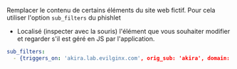 Remplacer le contenu de certains éléments du site web fictif. Pour cela utiliser  l'option `sub_filters` du phishlet 

- Localisé (inspecter avec la souris) l'élément que vous souhaiter modifier et regarder s'il est géré en JS par l'application.

```yaml
sub_filters:
  - {triggers_on: 'akira.lab.evilginx.com', orig_sub: 'akira', domain: 'lab.evilginx.com', search: '" Login "', replace: '" Hello world "', mimes: ['text/javascript']}
```

